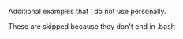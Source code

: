 Additional examples that I do not use personally.

These are skipped because they don't end in .bash
